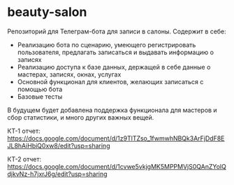# beauty-salon

Репозиторий для Телеграм-бота для записи в салоны. Содержит в себе:

- Реализацию бота по сценарию, умеющего регистрировать пользователя, предлагать записаться и выдавать информацию о записях
- Реализацию доступа к базе данных, держащей в себе данные о мастерах, записях, окнах, услугах
- Основной функционал для клиентов, желающих записаться с помощью бота
- Базовые тесты

В будущем будет добавлена поддержка функционала для мастеров и сбор статистики, и много других важных вещей.

КТ-1 отчет: https://docs.google.com/document/d/1z9TlTZso_1fwmwhNBQk3ArFjDdF8EJL8hAiHbiQ0xw8/edit?usp=sharing

КТ-2 отчет: https://docs.google.com/document/d/1cvwe5vkjgMK5MPPMVjS0QAnZYolQdjkvNz-h7jxrJ6g/edit?usp=sharing
